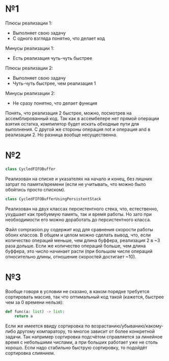 # №1

Плюсы реализации 1:
- Выполняет свою задачу
- С одного взгляда понятно, что делает код

Минусы реализации 1:
- Есть реализация чуть-чуть быстрее

Плюсы реализации 2:
- Выполняет свою задачу
- Чуть-чуть быстрее, чем реализация 1

Минусы реализации 2:
- Не сразу понятно, что делает функция

Понять, что реализация 2 быстрее, можно, посмотрев на ассемблированный код. Так как в ассембелере нет прямой операции взятия остатка, компилятор будет искать обходные пути для выполнения. С другой же стороны операция not и операция and в реализации 2. Но разница вообще несущественна.

# №2
```cpp
class CycledFIFOBuffer
```
Реализован на списке и указателях на начало и конец, без лишних затрат по памяти/времени (если не учитывать, что можно было обойтись просто списком).

```cpp
class CycledFIFOBufferUsingPersistentStack
```
Реализован на двух классах персистентного стека, что, естественно, ухудшает как требуемую память, так и время работы. Но зато при необходимости его можно доработать до персистентного класса.

Файл comprasion.py содержит код для сравнения скорости работы обоих классов. В общем и целом можно сделать вывод, что, если количество операций меньше, чем длина буффера, реализация 2 в ~3 раза дольше. Если же количество операций больше, чем длина буффера, это число начинает расти (при большом числе операций относительно длины, отношение скоростей достигает ~10).

# №3
Вообще говоря в условии не сказано, в каком порядке требуется сортировать массив, так что оптимальный код такой (кажется, быстрее чем за 0 времени нельзя):
```py
def func(a: list) -> list:
    return a
```
Если же имеется ввиду сортировка по возрастанию/убыванию/какому-либо другому компаратору, то многое зависит от более конкретной задачи. Так например сортировка подсчётом справляется за линейное время с небольшими числами, а при больших работает уже не столь хорошо. Если надо стабильно быструю сортировку, то подойдёт сортировка слиянием.
